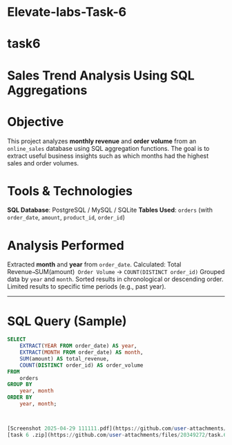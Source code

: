 # Elevate-labs-Task-6
# task6
#  Sales Trend Analysis Using SQL Aggregations
# Objective
This project analyzes **monthly revenue** and **order volume** from an `online_sales` database using SQL aggregation functions. The goal is to extract useful business insights such as which months had the highest sales and order volumes.
# Tools & Technologies
**SQL Database**: PostgreSQL / MySQL / SQLite
 **Tables Used**: `orders` (with `order_date`, `amount`, `product_id`, `order_id`)
# Analysis Performed
Extracted **month** and **year** from `order_date`.
 Calculated:
  Total Revenue` → `SUM(amount)`
  Order Volume` → `COUNT(DISTINCT order_id)`
 Grouped data by `year` and `month`.
 Sorted results in chronological or descending order.
  Limited results to specific time periods (e.g., past year).

---

# SQL Query (Sample)
```sql
SELECT
    EXTRACT(YEAR FROM order_date) AS year,
    EXTRACT(MONTH FROM order_date) AS month,
    SUM(amount) AS total_revenue,
    COUNT(DISTINCT order_id) AS order_volume
FROM
    orders
GROUP BY
    year, month
ORDER BY
    year, month;



[Screenshot 2025-04-29 111111.pdf](https://github.com/user-attachments/files/20349251/Screenshot.2025-04-29.111111.pdf),
[task 6 .zip](https://github.com/user-attachments/files/20349272/task.6.zip)



    
    
    

